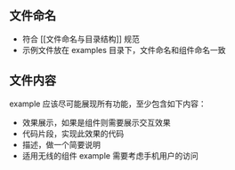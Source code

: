 ## 文件命名

* 符合 [[文件命名与目录结构]] 规范
* 示例文件放在 examples 目录下，文件命名和组件命名一致

## 文件内容

example 应该尽可能展现所有功能，至少包含如下内容：

* 效果展示，如果是组件则需要展示交互效果
* 代码片段，实现此效果的代码
* 描述，做一个简要说明
* 适用无线的组件 example 需要考虑手机用户的访问
